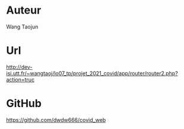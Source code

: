 # Auteur
Wang Taojun
# Url
http://dev-isi.utt.fr/~wangtaoj/lo07_tp/projet_2021_covid/app/router/router2.php?action=truc
# GitHub
https://github.com/dwdw666/covid_web
